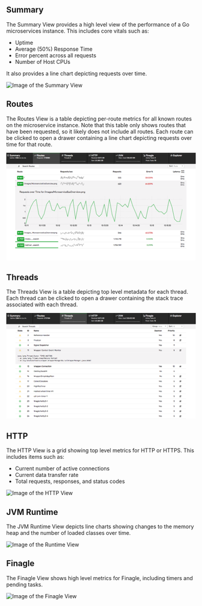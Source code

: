 ## Summary

The Summary View provides a high level view of the performance of a Go
microservices instance. This includes core vitals such as:

* Uptime
* Average (50%) Response Time
* Error percent across all requests
* Number of Host CPUs

It also provides a line chart depicting requests over time.

![Image of the Summary View][jvmsummary]

## Routes

The Routes View is a table depicting per-route metrics for all known routes on
the microservice instance. Note that this table only shows routes that have
been requested, so it likely does not include all routes. Each route can be
clicked to open a drawer containing a line chart depicting requests over time
for that route.

![Image of the Routes View][jvmroutes]

## Threads

The Threads View is a table depicting top level metadata for each thread. Each thread can be clicked to open a drawer containing the stack trace associated with each thread.

![Image of the Threads View][jvmthreads]

## HTTP

The HTTP View is a grid showing top level metrics for HTTP or HTTPS. This includes items such as:

* Current number of active connections
* Current data transfer rate
* Total requests, responses, and status codes

![Image of the HTTP View][jvmhttp]

## JVM Runtime

The JVM Runtime View depicts line charts showing changes to the memory heap and the
number of loaded classes over time.

![Image of the Runtime View][jvmruntime]

## Finagle

The Finagle View shows high level metrics for Finagle, including timers and pending tasks.

![Image of the Finagle View][jvmfinagle]

[jvmfinagle]: ./assets/JVMFinagle.png
[jvmhttp]: ./assets/JVMHTTP.png
[jvmroutes]: ./assets/JVMRoutes.png
[jvmruntime]: ./assets/JVMRuntime.png
[jvmsummary]: ./assets/JVMSummary.png
[jvmthreads]: ./assets/JVMThreads.png
